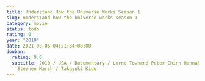 ```yaml
---
title: Understand How the Universe Works Season 1
slug: understand-how-the-universe-works-season-1
category: movie
status: todo
rating: 0
year: "2010"
date: 2021-08-06 04:21:34+08:00
douban:
  rating: 9.6
  subtitle: 2010 / USA / Documentary / Lorne Townend Peter Chinn Hannah James
    Stephen Marsh / Takayuki Kido
---
```




